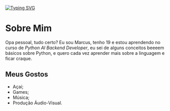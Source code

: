 [![Typing SVG](https://readme-typing-svg.herokuapp.com?font=Press+Start+2P&size=24&pause=1000&color=00D800&vCenter=true&random=false&width=435&lines=HELLO%2C+WORLD!++%3D%5D)](https://git.io/typing-svg)

# Sobre Mim

Opa pessoal, tudo certo? Eu sou Marcus, tenho 19 e estou aprendendo no curso de _Python AI Backend Developer_, eu sei de alguns conceitos beeeem básicos sobre Python, e quero cada vez aprender mais sobre a linguagem e ficar craque.

## Meus Gostos
- Açaí;
- Games;
- Música;
- Produção Áudio-Visual.

